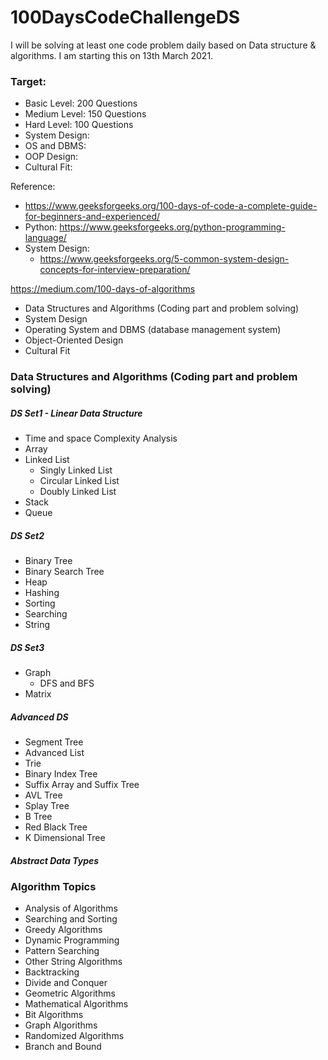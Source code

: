 # 100DaysCodeChallengeDS
I will be solving at least one code problem daily based on Data structure &amp; algorithms. I am starting this on 13th March 2021.

### Target:
- Basic Level: 200 Questions
- Medium Level: 150 Questions
- Hard Level: 100 Questions
- System Design: 
- OS and DBMS: 
- OOP Design: 
- Cultural Fit:

Reference: 
- https://www.geeksforgeeks.org/100-days-of-code-a-complete-guide-for-beginners-and-experienced/
- Python: https://www.geeksforgeeks.org/python-programming-language/
- System Design: 
    - https://www.geeksforgeeks.org/5-common-system-design-concepts-for-interview-preparation/


https://medium.com/100-days-of-algorithms


* Data Structures and Algorithms (Coding part and problem solving)
* System Design
* Operating System and DBMS (database management system)
* Object-Oriented Design
* Cultural Fit

### Data Structures and Algorithms (Coding part and problem solving)

##### DS Set1 - Linear Data Structure
- Time and space Complexity Analysis
- Array
- Linked List
    - Singly Linked List
    - Circular Linked List
    - Doubly Linked List
- Stack
- Queue

#####  DS Set2
- Binary Tree
- Binary Search Tree
- Heap
- Hashing
- Sorting
- Searching
- String

##### DS Set3
- Graph
    - DFS and BFS
- Matrix

##### Advanced DS
- Segment Tree
- Advanced List
- Trie
- Binary Index Tree
- Suffix Array and Suffix Tree
- AVL Tree
- Splay Tree
- B Tree
- Red Black Tree
- K Dimensional Tree

##### Abstract Data Types


### Algorithm Topics

- Analysis of Algorithms
- Searching and Sorting
- Greedy Algorithms
- Dynamic Programming
- Pattern Searching
- Other String Algorithms
- Backtracking
- Divide and Conquer
- Geometric Algorithms
- Mathematical Algorithms
- Bit Algorithms
- Graph Algorithms
- Randomized Algorithms
- Branch and Bound